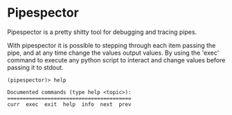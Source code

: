 # Pipespector

Pipespector is a pretty shitty tool for debugging and tracing pipes. 

With pipespector it is possible to stepping through each item passing the pipe, and at any time change the values output values.
By using the 'exec' command to execute any python script to interact and change values before passing it to stdout.

```console
(pipespector)> help

Documented commands (type help <topic>):
========================================
curr  exec  exit  help  info  next  prev

```
